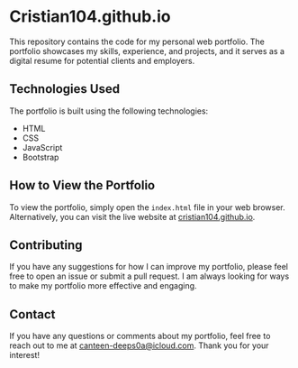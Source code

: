 # Cristian104.github.io
This repository contains the code for my personal web portfolio. The portfolio showcases my skills, experience, and projects, and it serves as a digital resume for potential clients and employers.

## Technologies Used

The portfolio is built using the following technologies:

- HTML
- CSS
- JavaScript
- Bootstrap

## How to View the Portfolio

To view the portfolio, simply open the `index.html` file in your web browser. Alternatively, you can visit the live website at [cristian104.github.io](cristian104.github.io).

## Contributing

If you have any suggestions for how I can improve my portfolio, please feel free to open an issue or submit a pull request. I am always looking for ways to make my portfolio more effective and engaging.

## Contact

If you have any questions or comments about my portfolio, feel free to reach out to me at [canteen-deeps0a@icloud.com](mailto:canteen-deeps0a@icloud.com). Thank you for your interest!
